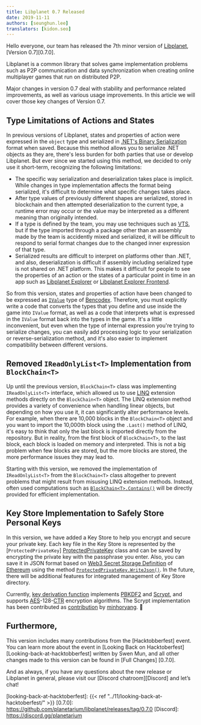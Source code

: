 ```yaml
---
title: Libplanet 0.7 Released
date: 2019-11-11
authors: [seunghun.lee]
translators: [kidon.seo]
---
```


Hello everyone, our team has released the 7th minor version of [Libplanet], [Version 0.7][0.7.0].

Libplanet is a common library that solves game implementation problems such as P2P communication and data synchronization when creating online multiplayer games that run on distributed P2P.

Major changes in version 0.7 deal with stability and performance related improvements, as well as various usage improvements. In this article we will cover those key changes of Version 0.7.

[Libplanet]: https://libplanet.io/

Type Limitations of Actions and States
------------------------

In previous versions of Libplanet, states and properties of action were expressed in the `object` type and serialized in [.NET's Binary Serialization][Binary Serialization] format when saved. Because this method allows you to serialize .NET objects as they are, there's less burden for both parties that use or develop Libplanet. But ever since we started using this method, we decided to only use it short-term, recognizing the following limitations:

- The specific way serialization and deserialization takes place is implicit. While changes in type implementation affects the format being serialized, it's difficult to determine what specific changes takes place.
- After type values of previously different shapes are serialized, stored in blockchain and then attempted deserialization to the current type, a runtime error may occur or the value may be interpreted as a different meaning than originally intended.
- If a type is defined by the team, you may use techniques such as [VTS], but if the type imported through a package other than an assembly made by the team is accidently mixed and serialized, it will be difficult to respond to serial format changes due to the changed inner expression of that type.
- Serialized results are difficult to interpret on platforms other than .NET, and also, deserialization is difficult if assembly including serialized type is not shared on .NET platform. This makes it difficult for people to see the properties of an action or the states of a particular point in time in an app such as [Libplanet Explorer] or [Libplanet Explorer Frontend].

[VTS]: https://docs.microsoft.com/en-us/dotnet/standard/serialization/version-tolerant-serialization
[Libplanet Explorer Frontend]: https://docs.microsoft.com/en-us/dotnet/standard/serialization/version-tolerant-serialization

So from this version, states and properties of action have been changed to be expressed as [`IValue`][IValue] type of [Bencodex]. Therefore, you must explicitly write a code that converts the types that you define and use inside the game into `IValue` format, as well as a code that interprets what is expressed in the `IValue` format back into the types in the game. It's a little inconvenient, but even when the type of internal expression you're trying to serialize changes, you can easily add processing logic to your serialization or reverse-serialization method, and it's also easier to implement compatibility between different versions.

[Binary Serialization]: https://docs.microsoft.com/en-us/dotnet/standard/serialization/binary-serialization
[Libplanet Explorer]: https://github.com/planetarium/libplanet-explorer
[Bencodex]: https://github.com/planetarium/bencodex.net
[IValue]: https://github.com/planetarium/bencodex.net/blob/0.2.0/Bencodex/Types/IValue.cs


Removed `IReadOnlyList<T>` Implementation from `BlockChain<T>`
--------------------------------------------------------------

Up until the previous version, `BlockChain<T>` class was implementing `IReadOnlyList<T>` interface, which allowed us to use [LINQ] extension methods directly on the `BlockChain<T>` object. The LINQ extension method provides a variety of convenience when handling linear objects, but depending on how you use it, it can significantly alter performance levels. For example, when there are 10,000 blocks in the `BlockChain<T>` object and you want to import the 10,000th block using the `.Last()` method of LINQ, it's easy to think that only the last block is imported directly from the repository. But in reality, from the first block of `BlockChain<T>`, to the last block, each block is loaded on memory and interpreted. This is not a big problem when few blocks are stored, but the more blocks are stored, the more performance issues they may lead to.

Starting with this version, we removed the implementation of `IReadOnlyList<T>` from the `BlockChain<T>` class altogether to prevent problems that might result from misusing LINQ extension methods. Instead, often used computations such as [`BlockChain<T>.Contains()`][BlockChain<T>.Contains] will be directly provided for efficient implementation.

[BlockChain<T>.Contains]: https://docs.libplanet.io/0.7.0/api/Libplanet.Blockchain.BlockChain-1.html#Libplanet_Blockchain_BlockChain_1_Contains_Libplanet_Blocks_Block__0__

[LINQ]: https://docs.microsoft.com/en-us/dotnet/csharp/programming-guide/concepts/linq/


Key Store Implementation to Safely Store Personal Keys
----------------------------------------------

In this version, we have added a Key Store to help you encrypt and secure your private key. Each key file in the Key Store is represented by the [`ProtectedPrivateKey`] [ProtectedPrivateKey] class and can be saved by encrypting the private key with the passphrase you enter. Also, you can save it in JSON format based on [Web3 Secret Storage Definition] of [Ethereum] using the method [`ProtectedPrivateKey.WriteJson()`][ProtectedPrivateKey.WriteJson]. In the future, there will be additional features for integrated management of Key Store directory.

[ProtectedPrivateKey]: https://docs.libplanet.io/0.7.0/api/Libplanet.KeyStore.ProtectedPrivateKey.html
[ProtectedPrivateKey.WriteJson]: https://docs.libplanet.io/0.7.0/api/Libplanet.KeyStore.ProtectedPrivateKey.html#Libplanet_KeyStore_ProtectedPrivateKey_WriteJson_Stream_System_Nullable_Guid___

Currently, [key derivation function] implements [PBKDF2] and [Scrypt], and supports [AES]-128-[CTR] encryption algorithms. The Scrypt implementation has been contributed as [contribution][#654] by [minhoryang]. 🎉

[Ethereum]: https://en.wikipedia.org/wiki/Ethereum
[Web3 Secret Storage Definition]: https://github.com/ethereum/wiki/wiki/Web3-Secret-Storage-Definition
[key derivation function]: https://en.wikipedia.org/wiki/Key_derivation_function
[PBKDF2]: https://en.wikipedia.org/wiki/PBKDF2
[Scrypt]: https://en.wikipedia.org/wiki/Scrypt
[AES]: https://en.wikipedia.org/wiki/Advanced_Encryption_Standard
[CTR]: https://en.wikipedia.org/wiki/Block_cipher_mode_of_operation#Counter_(CTR)
[minhoryang]: https://github.com/minhoryang
[#654]: https://github.com/planetarium/libplanet/pull/654


Furthermore,
----

This version includes many contributions from the [Hacktobberfest] event. You can learn more about the event in [Looking Back on Hacktoberfest] [Looking-back-at-hacktobberfest] written by Swen Mun, and all other changes made to this version can be found in [Full Changes] [0.7.0].

And as always, if you have any questions about the new release or Libplanet in general, please visit our [Discord chatroom][Discord] and let’s chat!

[Hacktoberfest]: https://hacktoberfest.digitalocean.com/
[looking-back-at-hacktoberfest]: {{< ref "../11/looking-back-at-hacktoberfest/" >}}
[0.7.0]: https://github.com/planetarium/libplanet/releases/tag/0.7.0
[Discord]: https://discord.gg/planetarium
